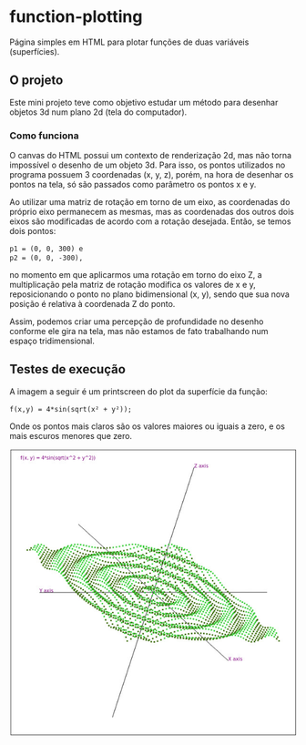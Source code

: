 # function-plotting

Página simples em HTML para plotar funções de duas variáveis (superfícies).

## O projeto

Este mini projeto teve como objetivo estudar um método para desenhar objetos 3d num plano 2d (tela do computador).

### Como funciona

O canvas do HTML possui um contexto de renderização 2d, mas não torna impossível o desenho de um objeto 3d. Para isso, os pontos utilizados no programa possuem 3 coordenadas (x, y, z), porém, na hora de desenhar os pontos na tela, só são passados como parâmetro os pontos x e y.

Ao utilizar uma matriz de rotação em torno de um eixo, as coordenadas do próprio eixo permanecem as mesmas, mas as coordenadas dos outros dois eixos são modificadas de acordo com a rotação desejada. Então, se temos dois pontos:

    p1 = (0, 0, 300) e
    p2 = (0, 0, -300),
    
no momento em que aplicarmos uma rotação em torno do eixo Z, a multiplicação pela matriz de rotação modifica os valores de x e y, reposicionando o ponto no plano bidimensional (x, y), sendo que sua nova posição é relativa à coordenada Z do ponto.

Assim, podemos criar uma percepção de profundidade no desenho conforme ele gira na tela, mas não estamos de fato trabalhando num espaço tridimensional.

## Testes de execução

A imagem a seguir é um printscreen do plot da superfície da função:

    f(x,y) = 4*sin(sqrt(x² + y²));

Onde os pontos mais claros são os valores maiores ou iguais a zero, e os mais escuros menores que zero.

![ScreenShot](https://raw.githubusercontent.com/gAldeia/Function-plotting/master/src/preview.png)
